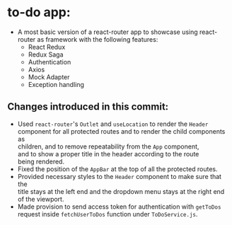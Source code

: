 # to-do app:

- A most basic version of a react-router app to showcase using react-router as framework with the following features:
  - React Redux
  - Redux Saga
  - Authentication
  - Axios
  - Mock Adapter
  - Exception handling

## Changes introduced in this commit:

- Used `react-router`'s `Outlet` and `useLocation` to render the `Header`  
  component for all protected routes and to render the child components as  
  children, and to remove repeatability from the `App` component,  
  and to show a proper title in the header according to the route  
  being rendered.
- Fixed the position of the `AppBar` at the top of all the protected routes.
- Provided necessary styles to the `Header` component to make sure that the  
  title stays at the left end and the dropdown menu stays at the right end  
  of the viewport.
- Made provision to send access token for authentication with `getToDos`  
  request inside `fetchUserToDos` function under `ToDoService.js`.
